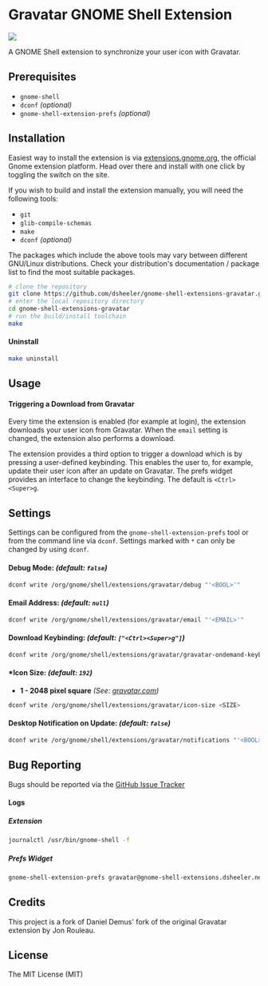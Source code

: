 # Gravatar GNOME Shell Extension

<a href="https://extensions.gnome.org/extension/6922/gravatar/"><img src="https://img.shields.io/badge/Download-extensions.gnome.org-4a86cf.svg?logo=gnome&style=plastic" /></a>

A GNOME Shell extension to synchronize your user icon with Gravatar.

## Prerequisites
* `gnome-shell`
* `dconf` _(optional)_
* `gnome-shell-extension-prefs` _(optional)_

## Installation

Easiest way to install the extension is via [extensions.gnome.org](https://extensions.gnome.org/extension/6922/gravatar/), the official Gnome extension platform. Head over there and install with one click by toggling the switch on the site.

If you wish to build and install the extension manually, you will need the following tools:
* `git`
* `glib-compile-schemas`
* `make`
* `dconf` _(optional)_

The packages which include the above tools may vary between different GNU/Linux distributions. Check your distribution's documentation / package list to find the most suitable packages.

```bash
# clone the repository
git clone https://github.com/dsheeler/gnome-shell-extensions-gravatar.git
# enter the local repository directory
cd gnome-shell-extensions-gravatar
# run the build/install toolchain
make
```

#### Uninstall
```bash
make uninstall
```
## Usage
#### Triggering a Download from Gravatar
Every time the extension is enabled (for example at login), the extension downloads your user icon from Gravatar. When the `email` setting is changed, the extension also performs a download. 

The extension provides a third option to trigger a download which is by pressing a user-defined keybinding. This enables the user to, for example, update their user icon after an update on Gravatar. The prefs widget provides an interface to change the keybinding. The default is `<Ctrl><Super>g`.    

## Settings
Settings can be configured from the `gnome-shell-extension-prefs` tool or from the command line via `dconf`. Settings marked with `*` can only be changed by using `dconf`.

#### Debug Mode: _(default: `false`)_
```bash
dconf write /org/gnome/shell/extensions/gravatar/debug "'<BOOL>'"
```

#### Email Address: _(default: `null`)_
```bash
dconf write /org/gnome/shell/extensions/gravatar/email "'<EMAIL>'"
```

#### Download Keybinding: _(default: `["<Ctrl><Super>g"]`)_
```bash
dconf write /org/gnome/shell/extensions/gravatar/gravatar-ondemand-keybinding '["<KEYBINDING_STRING>"]'
```

#### *Icon Size: _(default: `192`)_
* **1 - 2048 pixel square** _(See: [gravatar.com](https://en.gravatar.com/site/implement/images/#size))_

```bash
dconf write /org/gnome/shell/extensions/gravatar/icon-size <SIZE>
```


#### Desktop Notification on Update: _(default: `false`)_

```bash
dconf write /org/gnome/shell/extensions/gravatar/notifications "'<BOOL>'"
```

## Bug Reporting
Bugs should be reported via the [GitHub Issue Tracker](https://github.com/dsheeler/gnome-shell-extensions-gravatar/issues)

#### Logs
##### Extension
```bash
journalctl /usr/bin/gnome-shell -f
```

##### Prefs Widget
```bash
gnome-shell-extension-prefs gravatar@gnome-shell-extensions.dsheeler.net
```
## Credits
This project is a fork of Daniel Demus' fork of the original Gravatar extension by Jon Rouleau.

## License
The MIT License (MIT)
